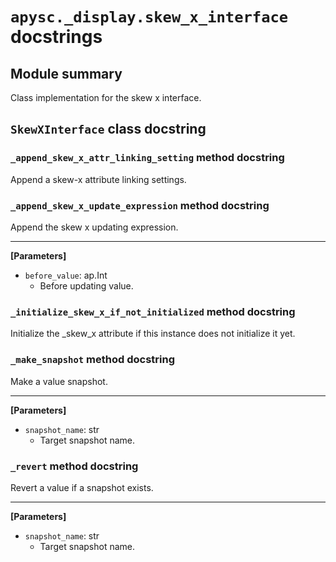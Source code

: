 # `apysc._display.skew_x_interface` docstrings

## Module summary

Class implementation for the skew x interface.

## `SkewXInterface` class docstring

### `_append_skew_x_attr_linking_setting` method docstring

Append a skew-x attribute linking settings.

### `_append_skew_x_update_expression` method docstring

Append the skew x updating expression.<hr>

**[Parameters]**

- `before_value`: ap.Int
  - Before updating value.

### `_initialize_skew_x_if_not_initialized` method docstring

Initialize the _skew_x attribute if this instance does not initialize it yet.

### `_make_snapshot` method docstring

Make a value snapshot.<hr>

**[Parameters]**

- `snapshot_name`: str
  - Target snapshot name.

### `_revert` method docstring

Revert a value if a snapshot exists.<hr>

**[Parameters]**

- `snapshot_name`: str
  - Target snapshot name.